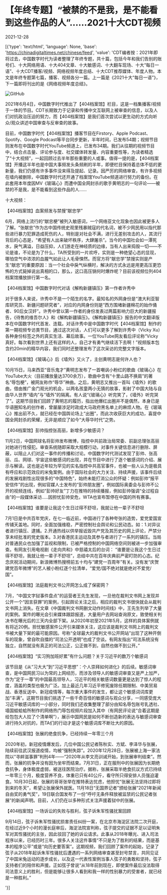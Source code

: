 # 【年终专题】“被禁的不是我，是不能看到这些作品的人”……2021十大CDT视频

2021-12-28

[{'type': 'text/html', 'language': None, 'base': 'https://chinadigitaltimes.net/chinese/feed', 'value': 'CDT编者按：2021年即将过去，中国数字时代为读者整理了年终专题，共十篇，包括今年和我们告别的账号们、十大网络用语、十大404文章、十大敏感词、十大翻车现场、十大“每日一语”、十大CDT播客/视频、网络视频年度总结、十大CDT推荐媒体、年度人物。本文是年终专题第七篇，播客、视频各分一篇。上一篇是《2021十大“每日一语”》，下一篇即将刊出的是《网络视频年度总结》。

![GitHub](https://chinadigitaltimes.net/chinese/files/2021/12/image-1640690475526.png)

2021年6月4日，中国数字时代推出了【404档案馆】栏目，这是一档集播客/视频于一体的节目。CDT长期致力于记录和传播中文互联网上被审查的信息，以及人们对抗政治压迫的努力，而【404档案馆】是我们首次尝试以更生动的方式向听众/观众讲述中国审查与反审查的故事。

目前，中国数字时代【404档案馆】播客节目在Firstory、Apple Podcast、Spotify、Google Podcast等平台同步更新，半年时间，已发布54期；视频节目则发布在中国数字时代YouTube频道上，已发布34期。我们从往期的视频节目中，结合点击量、评论参与度、社交媒体转发量、内容重要性等，为读者精选了“十大视频”，一起回顾过去半年那些重要的人或事。值得一提的是，【404档案馆】开播这半年也是中国大事频发头条频刷的半年，即便栏目保持着总体不低的更新量，我们仍感有许多事件没来得及提起、记录。因严厉的网络审查，有许多视频在墙内被删除，中国数字时代还开通了档案馆YouTube频道进行努力的备份。在此套用本年度因MV《玻璃心》而遭中国全网封杀的歌手黄明志的一句评论——被禁的不是我，是不能看到这些作品的人&#8230;&#8230;

十大视频：

【404档案馆】血案频发与禁搜“献忠学”

6月，网络上流行的“献忠梗”被列入敏感词，一个网络亚文化现象也因此被更多人了解。“张献忠”作为古中国传统史观里残暴贼寇的代名词，被不少网民用以指代那些进行暴力犯罪造成死伤的人，特别是对社会不满，进行无差别攻击的人，其流行背后的心态是，“希望有人出来破坏秩序，大肆屠杀”。当今的中国社会如一潭死水，戾气满溢，日益压抑，人们游走在神经质的边缘，当有人出来捣毁一切——不论是谁，不论是为了什么，TA所受到的一片欢呼，实则是一种绝望心态的显现，哪怕空气中浓浓的血腥气如此让人毛骨悚然。而官方将“献忠学”禁搜实则是产生“献忠”的重要原因：当一个社会中戾气纵横时，解决的方式永远是用更高压更恐怖的方式毙掉说出真相的口，那么，这口高压锅何时爆炸呢？目前该视频位列404档案馆播放排行第一名。



【404档案馆】中国数字时代对话《解构新疆镇压》第一作者许秀中

对于很多人来说，许秀中不是一个陌生的名字。最知名的外网身份是“澳大利亚智库研究员、新疆问题研究者”，对应的内网身份则是“西方围堵新疆棉花的始作俑者、90后女汉奸”。许秀中曾以第一作者的身份发表过两篇影响力巨大的新疆报告，《待售的维吾尔人》和《解构新疆镇压》。《解构新疆镇压》报告的中文翻译版本在中国数字时代首发、连载。对话许秀中是中国数字时代【404档案馆】制作的第一期视频专访类节目，通过这次对话，人们可以更多了解到许秀中（Vicky Xu）各种身份标签之外的真实生活、幕后故事。一位YouTube网友看后评论称“Vicky真好。每次看到世界上还有这样的人，自己才有勇气继续活下去啊！”视频版本包含约20min的精华内容，我们同时还整理发布了这次采访的完整文字版本。



【404档案馆】《玻璃心》后《墙外》又火了，主创黄明志是何许人也？

10月15日，马来西亚“音乐鬼才”黄明志发布了一首嘲讽小粉红的歌曲《玻璃心》在YouTube大火（目前播放量达3700余万），歌曲中含有“十里山路不换肩”的著名“辱包梗”，被网友称作“辱华”神曲。之后，黄明志又推出一首叫《墙外》的歌曲，借由推广金门观光的机会，以两名孩童两小无猜的故事，影射了中国大陆与自由华人世界“墙内”与“墙外”的隔离。有人说“《玻璃心》听完笑了，《墙外》听完哭了”。这期节目我们回顾了黄明志的履历，指出他爆红出圈并不是偶然，本身已是华语圈知名的创作者，曾屡屡涉足时政成大马政府黑名单上的麻烦人物。在《玻璃心》推出前不久，就已经在中国舆论场上“出圈”，而此次收获巨大的成功，喜提中国全网封杀的荣耀，无非是顺应了如今“大辱华时代”之势。



【404档案馆】彭帅指控张高丽，新增多少敏感词？

11月2日，中国网球名将彭帅发布微博，指控中共前政治局常委、前副总理张高丽对她进行性侵犯。审查系统随即采取大规模行动，对事件关键信息进行删除、屏蔽，以阻止人们对这一事件的传播和讨论。中国数字时代测试发现了彭帅、张高丽、瓜、网球、宇宙这些敏感词的出现，并在节目中进行了逐个敏感词的介绍、展示与解读。这也是近年较为罕见的实名指控中共高官事件，也被一些人认为是极具有呼应和示范效应的米兔案例。由于国际社会的大力关注、持续声援，该事件后续的发展戏剧性出现很多的“中国特色”，始终未能打消公众的怀疑：例如彭帅“报平安信件”的出现，例如官媒人士发布的“彭帅朋友圈”，例如国际奥委会与彭帅不公开的视频连线，例如“彭帅好友”丁力在推特的持续播报，例如彭帅强调“全过程自由”的一段媒体采访&#8230;..因担忧彭帅安危，WTA也宣布暂停在中国的所有赛事。



【404档案馆】谁要是让我这个生日过得不舒坦，我就让他一辈子不舒坦

7月1日是中共百年党庆，在七一临近前，中国进行了各种夸张的造势，爱党爱国宣传铺天盖地。同时，全面加强维稳，严密控制社会舆论和公民动态。如：1.对异议者进行镇压、逮捕。2.开通热线以供举报诋毁共产党及其历史的网上评论，严禁分享未经批准的党史版本。3.对香港民主运动及其参与者进行了一系列的镇压。当局对普通民众也加强了监视和限制，已被严格控制的中国网络空间则被进一步加强审查。有网友引用电视剧《走向共和》中慈禧太后的台词： “谁要是让我这个生日过得不舒坦，我就让他一辈子不舒坦”，总结中共在百年庆典前严密盯防的心态。纪念庆祝活动期间，新浪微博热搜榜前五十均与“建党一百周年”有关。没有发“庆贺建党百年微博”的艺人被小粉红逐个拉清单，“爱党/国不绝对就是绝对不爱党/国”。



【404档案馆】法庭裁判文书公开网怎么成了保密网？

7月，“中国文字狱事件盘点”的运营者王先生发现，一旦他在裁判文书网上发现并公开一个“因言获罪”的案例，引起舆论关注之后，相应的裁判文书很快就会从裁判文书网上消失。在文章《中国裁判文书网删文动作时间线》中，王先生列举了大量的案例。案件的曝光会引来媒体跟踪报道，大量用户去网站查询原文，致使相关判决书在曝光后的三天内全部下架。从2020年初至2021年5月，这样的具体案例就有将近20例。担忧敏感案件公开引来媒体关注，这应该是裁判文书网上的裁判文书被大量下架的最可能原因。号称“全球最大的裁判文书公开网站”出现了这种开倒车的现象，曾自吹自擂的“司法公开透明”也成了空谈。有网友指出“司法系统没有独立，自然就没有真正的司法公正，公正做不到，自然也做不到公开。”



【404档案馆】“实习狗加班好累”有什么问题？关于习近平的数万个敏感词

该节目是《从“习大大”到“习近平思想”：个人崇拜如何进化》的后续。敏感词审查，是中国网民习以为常的上网经历，而涉及领导人的敏感词审查又是严上加严，作为“定于一尊”的中国最高领导人，习近平的相关敏感词数量更是达到了惊人的程度，涵盖的类型也极为广泛。加上最近几年习近平修宪废除任期限制、中美贸易战、香港反送中、新冠疫情等，每次重大事件的发生，都让这个敏感词词库更加“丰满”。这期节目我们挑选了一些千奇百怪的敏感词与观众分享，一同感受庞大习近平敏感词库的一小部分，同时我们还收集整理了部分由知名辱包账号乳透社、墙国蛙蛤蛤所制作的网络热门辱包视频片段加入其中（有网民评论说“合着这期是给包包大人拉了个清单啊”），展示中国网民是如何不断创造新的表达与敏感词审查进行持久对抗的，而TA们的行动才是这个敏感词库不断壮大的原因。



【404档案馆】张展的绝食抗争，已经持续一年零三个月

2020年初，新冠疫情爆发后，几位中国公民记者陈秋实、方斌、李泽华与张展，陆续前往武汉报道疫情，均被“强制失踪”。2020年12月28日，张展被上海一家法院以“寻衅滋事罪”判刑4年——“2020年从李文亮训诫开始，到张展审判结束”。然而，张展的抗争并没有因为坐牢而结束。7月31日，正在服刑中的张展因为长期绝食抗争，身体极度虚弱，被送往医院治疗。据称，张展采取半绝食抗议方式已持续一年零三个月，极度营养不良，体重已只有40公斤，看守所只得安排人员强迫灌食。10月30日起，张展的哥哥张举在推特表达忧虑，他担忧“张展无法坚持过即将到来的冬天”，希望让张展保外就医。11月18日“无国界记者”颁给张展“2021年新闻自由奖的勇气奖”，19日联合国发布了一份“呼吁无条件释放被监禁的公民记者张展”的新闻声明。目前，人们仍在以多种形式关注声援着狱中的张展。



【404档案馆】一场诉讼的失败与胜利，弦子诉朱军性骚扰案回顾

9月14日，弦子诉朱军性骚扰损害责任纠纷一案，在北京市海淀区法院二次开庭，在经过近9个小时的漫长庭审后，海淀法院宣判称，弦子提交的证据不足以证明朱军对其性骚扰的主张，因此驳回了她的诉讼请求。此事从2018年曝光、进入司法程序以来，已经历时三年。很多人关注这件事情“不只是为了胜利的结果，而是基本的程序公平”或是“向历史要答案”。这期视频，我们回顾了案件的起始，记录了弦子从2018年起诉朱军性骚扰后遭遇的一系列网络审查甚至封号禁言，共同见证了中国米兔运动的逐步成长，以及这一代表性案例当事人弦子的勇敢和坚持，弦子支持者们的陪伴和声援。正如弦子曾说“从18年前到现在，即使案件最后没法取得司法意义上的胜利，但是能够让很多人看到和我一样的性别暴力的受害者，就已经是一种胜利。”

'}]